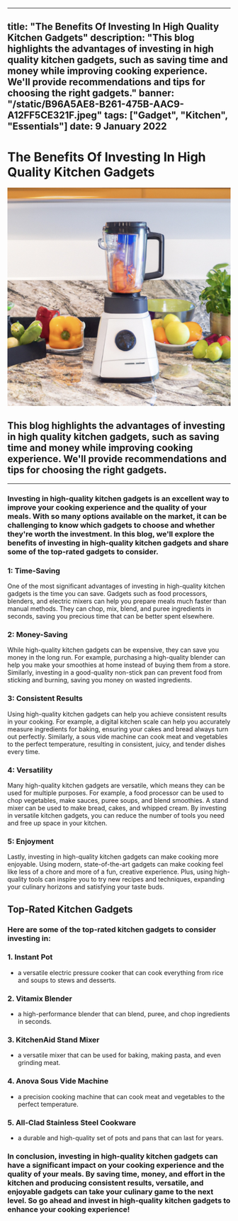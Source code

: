 
---
title: "The Benefits Of Investing In High Quality  Kitchen Gadgets"
description: "This blog highlights the advantages of investing in high quality kitchen gadgets, such as saving time and money while improving cooking experience. We'll provide recommendations and tips for choosing the right gadgets."
banner: "/static/B96A5AE8-B261-475B-AAC9-A12FF5CE321F.jpeg"
tags: ["Gadget", "Kitchen", "Essentials"]
date: 9 January 2022
---

# The Benefits Of Investing In High Quality  Kitchen Gadgets

![High quality blender](https://github.com/joeynweke/myblog/blob/master/public/static/B96A5AE8-B261-475B-AAC9-A12FF5CE321F.jpeg?raw=true)

## This blog highlights the advantages of investing in high quality kitchen gadgets, such as saving time and money while improving cooking experience. We'll provide recommendations and tips for choosing the right gadgets.

---

### Investing in high-quality kitchen gadgets is an excellent way to improve your cooking experience and the quality of your meals. With so many options available on the market, it can be challenging to know which gadgets to choose and whether they're worth the investment. In this blog, we'll explore the benefits of investing in high-quality kitchen gadgets and share some of the top-rated gadgets to consider.

### 1: 	Time-Saving
One of the most significant advantages of investing in high-quality kitchen gadgets is the time you can save. Gadgets such as food processors, blenders, and electric mixers can help you prepare meals much faster than manual methods. They can chop, mix, blend, and puree ingredients in seconds, saving you precious time that can be better spent elsewhere.

### 2: 	Money-Saving
While high-quality kitchen gadgets can be expensive, they can save you money in the long run. For example, purchasing a high-quality blender can help you make your smoothies at home instead of buying them from a store. Similarly, investing in a good-quality non-stick pan can prevent food from sticking and burning, saving you money on wasted ingredients.

### 3: Consistent Results
Using high-quality kitchen gadgets can help you achieve consistent results in your cooking. For example, a digital kitchen scale can help you accurately measure ingredients for baking, ensuring your cakes and bread always turn out perfectly. Similarly, a sous vide machine can cook meat and vegetables to the perfect temperature, resulting in consistent, juicy, and tender dishes every time.

### 4: Versatility
Many high-quality kitchen gadgets are versatile, which means they can be used for multiple purposes. For example, a food processor can be used to chop vegetables, make sauces, puree soups, and blend smoothies. A stand mixer can be used to make bread, cakes, and whipped cream. By investing in versatile kitchen gadgets, you can reduce the number of tools you need and free up space in your kitchen.

### 5: Enjoyment
Lastly, investing in high-quality kitchen gadgets can make cooking more enjoyable. Using modern, state-of-the-art gadgets can make cooking feel like less of a chore and more of a fun, creative experience. Plus, using high-quality tools can inspire you to try new recipes and techniques, expanding your culinary horizons and satisfying your taste buds.

## Top-Rated Kitchen Gadgets
### Here are some of the top-rated kitchen gadgets to consider investing in:

### 1. Instant Pot
 - a versatile electric pressure cooker that can cook everything from rice and soups to stews and desserts.
### 2. Vitamix Blender
 - a high-performance blender that can blend, puree, and chop ingredients in seconds.
### 3. KitchenAid Stand Mixer 
- a versatile mixer that can be used for baking, making pasta, and even grinding meat.
### 4. Anova Sous Vide Machine 
- a precision cooking machine that can cook meat and vegetables to the perfect temperature.
### 5. All-Clad Stainless Steel Cookware 
- a durable and high-quality set of pots and pans that can last for years.

### In conclusion, investing in high-quality kitchen gadgets can have a significant impact on your cooking experience and the quality of your meals. By saving time, money, and effort in the kitchen and producing consistent results, versatile, and enjoyable gadgets can take your culinary game to the next level. So go ahead and invest in high-quality kitchen gadgets to enhance your cooking experience!
